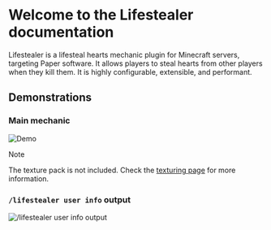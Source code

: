 # Welcome to the Lifestealer documentation

Lifestealer is a lifesteal hearts mechanic plugin for Minecraft servers, targeting Paper software.
It allows players to steal hearts from other players when they kill them. It is highly configurable,
extensible, and performant.

## Demonstrations

### Main mechanic

![Demo](/demo.gif)

> [!NOTE]
> The texture pack is not included. Check the [texturing page](/usage/texturing) for more information.

### `/lifestealer user info` output

![`/lifestealer user info` output](/user_info_output.png)